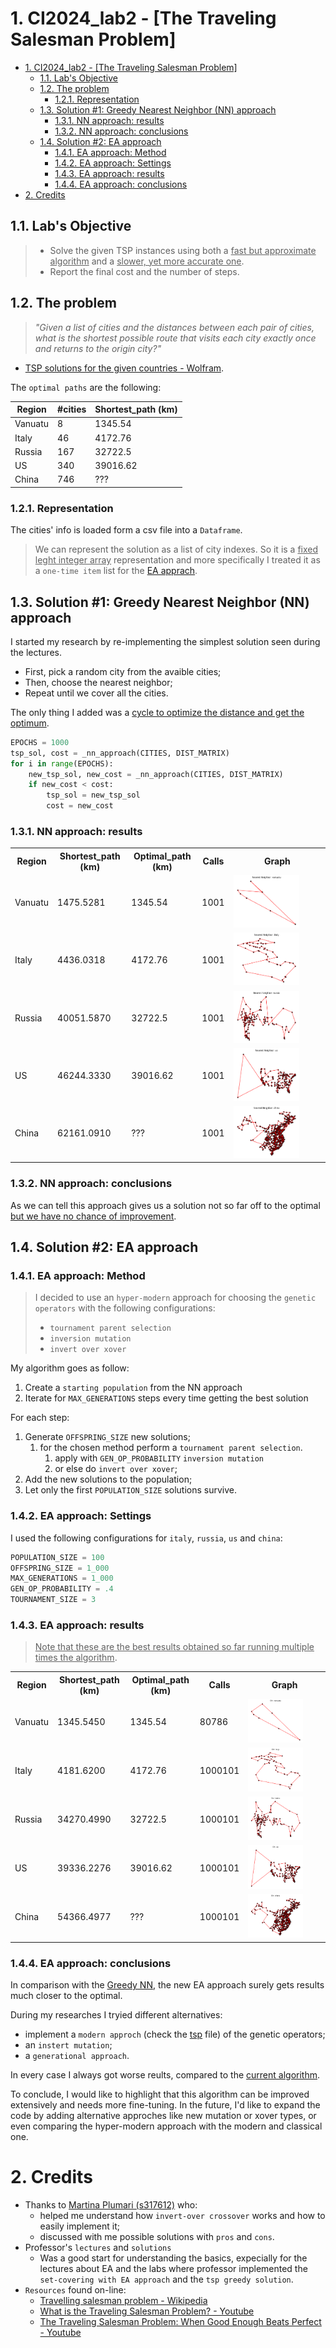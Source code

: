 # 1. CI2024_lab2 - [The Traveling Salesman Problem]

- [1. CI2024\_lab2 - \[The Traveling Salesman Problem\]](#1-ci2024_lab2---the-traveling-salesman-problem)
  - [1.1. Lab's Objective](#11-labs-objective)
  - [1.2. The problem](#12-the-problem)
    - [1.2.1. Representation](#121-representation)
  - [1.3. Solution #1: Greedy Nearest Neighbor (NN) approach](#13-solution-1-greedy-nearest-neighbor-nn-approach)
    - [1.3.1. NN approach: results](#131-nn-approach-results)
    - [1.3.2. NN approach: conclusions](#132-nn-approach-conclusions)
  - [1.4. Solution #2: EA approach](#14-solution-2-ea-approach)
    - [1.4.1. EA approach: Method](#141-ea-approach-method)
    - [1.4.2. EA approach: Settings](#142-ea-approach-settings)
    - [1.4.3. EA approach: results](#143-ea-approach-results)
    - [1.4.4. EA approach: conclusions](#144-ea-approach-conclusions)
- [2. Credits](#2-credits)

## 1.1. Lab's Objective

> - Solve the given TSP instances using both a <u>fast but approximate algorithm</u> and a <u>slower, yet more accurate one</u>.
> - Report the final cost and the number of steps.

## 1.2. The problem

> *"Given a list of cities and the distances between each pair of cities, what is the shortest possible route that visits each city exactly once and returns to the origin city?"*

- [TSP solutions for the given countries - Wolfram](https://www.wolframcloud.com/obj/giovanni.squillero/Published/Lab2-tsp.nb).

The `optimal paths` are the following:

| Region  | #cities | Shortest_path (km) |
|---------|---------|--------------------|
| Vanuatu | 8       | 1345.54            |
| Italy   | 46      | 4172.76            |
| Russia  | 167     | 32722.5            |
| US      | 340     | 39016.62           |
| China   | 746     | ???                |

### 1.2.1. Representation

The cities' info is loaded form a csv file into a `Dataframe`.

> We can represent the solution as a list of city indexes. So it is a <u>fixed leght integer array</u> representation and more specifically I treated it as a `one-time item` list for the [EA apprach](#14-solution-2-ea-approach).

## 1.3. Solution #1: Greedy Nearest Neighbor (NN) approach

I started my research by re-implementing the simplest solution seen during the lectures.

- First, pick a random city from the avaible cities;
- Then, choose the nearest neighbor;
- Repeat until we cover all the cities.

The only thing I added was a <u>cycle to optimize the distance and get the optimum</u>.

```py
EPOCHS = 1000
tsp_sol, cost = _nn_approach(CITIES, DIST_MATRIX)
for i in range(EPOCHS):
    new_tsp_sol, new_cost = _nn_approach(CITIES, DIST_MATRIX)
    if new_cost < cost:
        tsp_sol = new_tsp_sol
        cost = new_cost
```

### 1.3.1. NN approach: results

<table>
    <tr>
        <th>Region</th>
        <th>Shortest_path (km)</th>
        <th>Optimal_path (km)</th>
        <th>Calls</th>
        <th>Graph</th>
    </tr>
    <tr>
        <td>Vanuatu</td>
        <td>1475.5281</td>
        <td>1345.54</td>
        <td>1001</td>
        <td><img src='imgs/nn_vanuatu.png' style='width:75%'></td>
    </tr>
    <tr>
        <td>Italy</td>
        <td>4436.0318</td>
        <td>4172.76</td>
        <td>1001</td>
        <td><img src='imgs/nn_italy.png' style='width:75%'></td>
    </tr>
    <tr>
        <td>Russia</td>
        <td>40051.5870</td>
        <td>32722.5</td>
        <td>1001</td>
        <td><img src='imgs/nn_russia.png' style='width:75%'></td>
    </tr>
    <tr>
        <td>US</td>
        <td>46244.3330</td>
        <td>39016.62</td>
        <td>1001</td>
        <td><img src='imgs/nn_us.png' style='width:75%'></td>
    </tr>
    <tr>
        <td>China</td>
        <td>62161.0910</td>
        <td>???</td>
        <td>1001</td>
        <td><img src='imgs/nn_china.png' style='width:75%'></td>
    </tr>
</table>

### 1.3.2. NN approach: conclusions

As we can tell this approach gives us a solution not so far off to the optimal <u>but we have no chance of improvement</u>.

## 1.4. Solution #2: EA approach

### 1.4.1. EA approach: Method
> I decided to use an `hyper-modern` approach for choosing the `genetic operators` with the following configurations:
> - `tournament parent selection`
> - `inversion mutation`
> - `invert over xover`

My algorithm goes as follow:

1. Create a `starting population` from the NN approach
2. Iterate for `MAX_GENERATIONS` steps every time getting the best solution

For each step:
1. Generate `OFFSPRING_SIZE` new solutions;
   1. for the chosen method perform a `tournament parent selection`.
      1. apply with `GEN_OP_PROBABILITY` `inversion mutation` 
      2. or else do `invert over xover`;
2. Add the new solutions to the population;
3. Let only the first `POPULATION_SIZE` solutions survive.

### 1.4.2. EA approach: Settings

I used the following configurations for `italy`, `russia`, `us` and `china`:

```py
POPULATION_SIZE = 100
OFFSPRING_SIZE = 1_000
MAX_GENERATIONS = 1_000
GEN_OP_PROBABILITY = .4
TOURNAMENT_SIZE = 3
```

### 1.4.3. EA approach: results

> <u>Note that these are the best results obtained so far running multiple times the algorithm</u>.

<table>
    <tr>
        <th>Region</th>
        <th>Shortest_path (km)</th>
        <th>Optimal_path (km)</th>
        <th>Calls</th>
        <th>Graph</th>
    </tr>
    <tr>
        <td>Vanuatu</td>
        <td>1345.5450</td>
        <td>1345.54</td>
        <td>80786</td>
        <td><img src='imgs/ea_vanuatu.png' style='width:75%'></td>
    </tr>
    <tr>
        <td>Italy</td>
        <td>4181.6200</td>
        <td>4172.76</td>
        <td>1000101</td>
        <td><img src='imgs/ea_italy.png' style='width:75%'></td>
    </tr>
    <tr>
        <td>Russia</td>
        <td>34270.4990</td>
        <td>32722.5</td>
        <td>1000101</td>
        <td><img src='imgs/ea_russia.png' style='width:75%'></td>
    </tr>
    <tr>
        <td>US</td>
        <td>39336.2276</td>
        <td>39016.62</td>
        <td>1000101</td>
        <td><img src='imgs/ea_us.png' style='width:75%'></td>
    </tr>
    <tr>
        <td>China</td>
        <td>54366.4977</td>
        <td>???</td>
        <td>1000101</td>
        <td><img src='imgs/ea_china.png' style='width:75%'></td>
    </tr>
</table>

### 1.4.4. EA approach: conclusions

In comparison with the [Greedy NN](#13-solution-1-greedy-nearest-neighbor-nn-approach), the new EA approach surely gets results much closer to the optimal.

During my researches I tryied different alternatives:
- implement a `modern approch` (check the [tsp](tsp.ipynb) file) of the genetic operators;
- an `instert mutation`;
- a `generational approach`.

In every case I always got worse reults, compared to the [current algorithm](#141-ea-approach-method).

To conclude, I would like to highlight that this algorithm can be improved extensively and needs more fine-tuning. In the future, I'd like to expand the code by adding alternative approches like new mutation or xover types, or even comparing the hyper-modern approach with the modern and classical one.

# 2. Credits

- Thanks to [Martina Plumari (s317612)](https://github.com/MartinaPlumari) who:
  - helped me understand how `invert-over crossover` works and how to easily implement it;
  - discussed with me possible solutions with `pros` and `cons`.
- Professor's `lectures` and `solutions`
  - Was a good start for understanding the basics, expecially for the lectures about EA and the labs where professor implemented the `set-covering with EA approach` and the `tsp greedy solution`.
- `Resources` found on-line:
  - [Travelling salesman problem - Wikipedia](https://en.wikipedia.org/wiki/Travelling_salesman_problem)
  - [What is the Traveling Salesman Problem? - Youtube](https://www.youtube.com/watch?v=1pmBjIZ20pE&ab_channel=AlphaOpt)
  - [The Traveling Salesman Problem: When Good Enough Beats Perfect - Youtube](https://www.youtube.com/watch?app=desktop&v=GiDsjIBOVoA&ab_channel=Reducible)